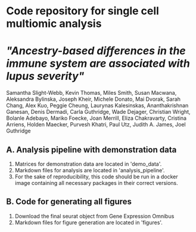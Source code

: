 # Code repository for single cell multiomic analysis
# *"Ancestry-based differences in the immune system are associated with lupus severity"*
Samantha Slight-Webb, Kevin Thomas, Miles Smith, Susan Macwana, Aleksandra Bylinska, Joseph Kheir, Michele Donato, Mai Dvorak, Sarah Chang, Alex Kuo, Peggie Cheung, Laurynas Kalesinskas, Ananthakrishnan Ganesan, Denis Dermadi, Carla Guthridge, Wade Dejager, Christian Wright, Bolanle Adebayo, Mariko Foecke, Joan Merrill, Eliza Chakravarty, Cristina Arriens, Holden Maecker, Purvesh Khatri, Paul Utz, Judith A. James, Joel Guthridge

## A. Analysis pipeline with demonstration data
1. Matrices for demonstration data are located in 'demo_data'.
2. Markdown files for analysis are located in 'analysis_pipeline'.
3. For the sake of reproducibility, this code should be run in a docker image containing all necessary packages in their correct versions.

## B. Code for generating all figures
1. Download the final seurat object from Gene Expression Omnibus
2. Markdown files for figure generation are located in 'figures'.

